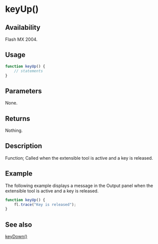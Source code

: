 # keyUp()

## Availability

Flash MX 2004.

## Usage

```javascript
function keyUp() {
    // statements
}
```

## Parameters

None.

## Returns

Nothing.

## Description

Function; Called when the extensible tool is active and a key is released.

## Example

The following example displays a message in the Output panel when the extensible tool is active and a key is released.

```javascript
function keyUp() {
    fl.trace("Key is released");
}
```

## See also

[keyDown()](../Top-Level_Functions_and_Methods/keyDown.md)
